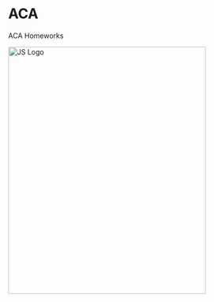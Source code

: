 # ACA
ACA Homeworks

<img 
src="![jslogo](https://user-images.githubusercontent.com/49588841/82668983-a1d82a00-9c4b-11ea-90ed-b49d7d51d7cd.png)" 
alt="JS Logo" width="400" height="500">

